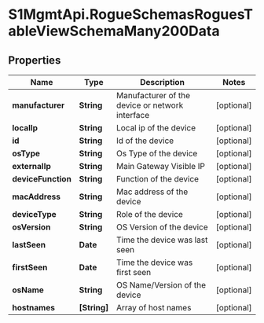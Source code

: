 # S1MgmtApi.RogueSchemasRoguesTableViewSchemaMany200Data

## Properties
Name | Type | Description | Notes
------------ | ------------- | ------------- | -------------
**manufacturer** | **String** | Manufacturer of the device or network interface | [optional] 
**localIp** | **String** | Local ip of the device | [optional] 
**id** | **String** | Id of the device | [optional] 
**osType** | **String** | Os Type of the device | [optional] 
**externalIp** | **String** | Main Gateway Visible IP | [optional] 
**deviceFunction** | **String** | Function of the device | [optional] 
**macAddress** | **String** | Mac address of the device | [optional] 
**deviceType** | **String** | Role of the device | [optional] 
**osVersion** | **String** | OS Version of the device | [optional] 
**lastSeen** | **Date** | Time the device was last seen | [optional] 
**firstSeen** | **Date** | Time the device was first seen | [optional] 
**osName** | **String** | OS Name/Version of the device | [optional] 
**hostnames** | **[String]** | Array of host names | [optional] 


